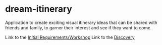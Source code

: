# dream-itinerary

Application to create exciting visual itinerary ideas that can be shared with friends and family, to garner their interest and see if they want to come.

Link to the [Initial Requirements/Workshop](https://docs.google.com/document/d/1Vfa9CjJ6HbZ-uWQzmz2-R_gtZE49-2XjGHBVe1OBcOE/edit)
Link to the [Discovery](https://docs.google.com/presentation/d/1A52rHUqQ7119ffN4SlNmoBytCPrvhJFZOkBNWW9_KQs/edit#slide=id.g18ba4daa95f_1_6)
